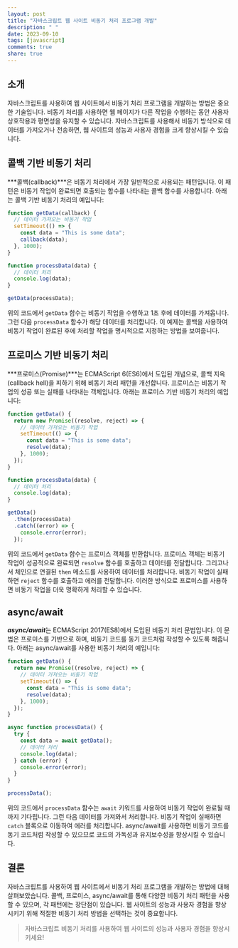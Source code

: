 ```yaml
---
layout: post
title: "자바스크립트 웹 사이트 비동기 처리 프로그램 개발"
description: " "
date: 2023-09-10
tags: [javascript]
comments: true
share: true
---
```


## 소개

자바스크립트를 사용하여 웹 사이트에서 비동기 처리 프로그램을 개발하는 방법은 중요한 기술입니다. 비동기 처리를 사용하면 웹 페이지가 다른 작업을 수행하는 동안 사용자 상호작용과 평면성을 유지할 수 있습니다. 자바스크립트를 사용해서 비동기 방식으로 데이터를 가져오거나 전송하면, 웹 사이트의 성능과 사용자 경험을 크게 향상시킬 수 있습니다.

## 콜백 기반 비동기 처리

***콜백(callback)***은 비동기 처리에서 가장 일반적으로 사용되는 패턴입니다. 이 패턴은 비동기 작업이 완료되면 호출되는 함수를 나타내는 콜백 함수를 사용합니다. 아래는 콜백 기반 비동기 처리의 예입니다:

```javascript
function getData(callback) {
  // 데이터 가져오는 비동기 작업
  setTimeout(() => {
    const data = "This is some data";
    callback(data);
  }, 1000);
}

function processData(data) {
  // 데이터 처리
  console.log(data);
}

getData(processData);
```

위의 코드에서 `getData` 함수는 비동기 작업을 수행하고 1초 후에 데이터를 가져옵니다. 그런 다음 `processData` 함수가 해당 데이터를 처리합니다. 이 예제는 콜백을 사용하여 비동기 작업이 완료된 후에 처리할 작업을 명시적으로 지정하는 방법을 보여줍니다.

## 프로미스 기반 비동기 처리

***프로미스(Promise)***는 ECMAScript 6(ES6)에서 도입된 개념으로, 콜백 지옥(callback hell)을 피하기 위해 비동기 처리 패턴을 개선합니다. 프로미스는 비동기 작업의 성공 또는 실패를 나타내는 객체입니다. 아래는 프로미스 기반 비동기 처리의 예입니다:

```javascript
function getData() {
  return new Promise((resolve, reject) => {
    // 데이터 가져오는 비동기 작업
    setTimeout(() => {
      const data = "This is some data";
      resolve(data);
    }, 1000);
  });
}

function processData(data) {
  // 데이터 처리
  console.log(data);
}

getData()
  .then(processData)
  .catch((error) => {
    console.error(error);
  });
```

위의 코드에서 `getData` 함수는 프로미스 객체를 반환합니다. 프로미스 객체는 비동기 작업이 성공적으로 완료되면 `resolve` 함수를 호출하고 데이터를 전달합니다. 그리고나서 체인으로 연결된 `then` 메소드를 사용하여 데이터를 처리합니다. 비동기 작업이 실패하면 `reject` 함수를 호출하고 에러를 전달합니다. 이러한 방식으로 프로미스를 사용하면 비동기 작업을 더욱 명확하게 처리할 수 있습니다.

## async/await

***async/await***는 ECMAScript 2017(ES8)에서 도입된 비동기 처리 문법입니다. 이 문법은 프로미스를 기반으로 하며, 비동기 코드를 동기 코드처럼 작성할 수 있도록 해줍니다. 아래는 async/await를 사용한 비동기 처리의 예입니다:

```javascript
function getData() {
  return new Promise((resolve, reject) => {
    // 데이터 가져오는 비동기 작업
    setTimeout(() => {
      const data = "This is some data";
      resolve(data);
    }, 1000);
  });
}

async function processData() {
  try {
    const data = await getData();
    // 데이터 처리
    console.log(data);
  } catch (error) {
    console.error(error);
  }
}

processData();
```

위의 코드에서 `processData` 함수는 `await` 키워드를 사용하여 비동기 작업이 완료될 때까지 기다립니다. 그런 다음 데이터를 가져와서 처리합니다. 비동기 작업이 실패하면 `catch` 블록으로 이동하여 에러를 처리합니다. async/await를 사용하면 비동기 코드를 동기 코드처럼 작성할 수 있으므로 코드의 가독성과 유지보수성을 향상시킬 수 있습니다.

## 결론

자바스크립트를 사용하여 웹 사이트에서 비동기 처리 프로그램을 개발하는 방법에 대해 살펴보았습니다. 콜백, 프로미스, async/await를 통해 다양한 비동기 처리 패턴을 사용할 수 있으며, 각 패턴에는 장단점이 있습니다. 웹 사이트의 성능과 사용자 경험을 향상시키기 위해 적절한 비동기 처리 방법을 선택하는 것이 중요합니다.

> 자바스크립트 비동기 처리를 사용하여 웹 사이트의 성능과 사용자 경험을 향상시키세요!
